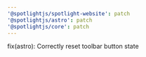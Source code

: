 ```yaml
---
'@spotlightjs/spotlight-website': patch
'@spotlightjs/astro': patch
'@spotlightjs/core': patch
---
```


fix(astro): Correctly reset toolbar button state
